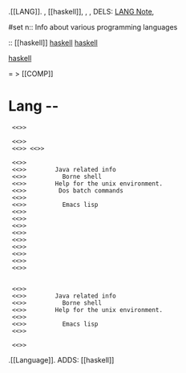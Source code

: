 .[[LANG]].
  , [[haskell]],
  , ,
  DELS: [LANG Note](spot://langnote), 
















































































































































































































#set 
n:: Info about various programming languages

:: [[haskell]]
  [haskell](haskell.md)
  [haskell](haskell/__haskell__.md)

  [haskell](__haskell__.md)

 = > [[COMP]]

# Lang --

     <<>>

     <<>>
     <<>> <<>>        

     <<>>     
     <<>>        Java related info 
     <<>>          Borne shell 
     <<>>        Help for the unix environment. 
     <<>>         Dos batch commands 
     <<>>     
     <<>>          Emacs lisp 
     <<>>     
     <<>>     
     <<>>   
     <<>>
     <<>>
     <<>>
     <<>>
     <<>>
     <<>>


     <<>>     
     <<>>        Java related info 
     <<>>          Borne shell 
     <<>>        Help for the unix environment. 
     <<>>     
     <<>>          Emacs lisp 
     <<>>     

     <<>>



.[[Language]].
  ADDS:   [[haskell]]









































































































